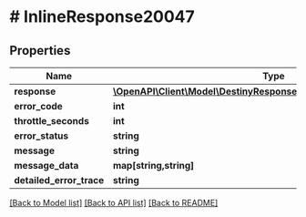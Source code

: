 # # InlineResponse20047

## Properties

Name | Type | Description | Notes
------------ | ------------- | ------------- | -------------
**response** | [**\OpenAPI\Client\Model\DestinyResponsesDestinyItemChangeResponse**](DestinyResponsesDestinyItemChangeResponse.md) |  | [optional]
**error_code** | **int** |  | [optional]
**throttle_seconds** | **int** |  | [optional]
**error_status** | **string** |  | [optional]
**message** | **string** |  | [optional]
**message_data** | **map[string,string]** |  | [optional]
**detailed_error_trace** | **string** |  | [optional]

[[Back to Model list]](../../README.md#models) [[Back to API list]](../../README.md#endpoints) [[Back to README]](../../README.md)
